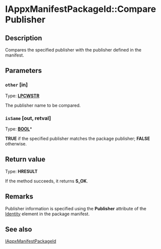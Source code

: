# IAppxManifestPackageId::ComparePublisher

## Description

Compares the specified publisher with the publisher defined in the manifest.

## Parameters

### `other` [in]

Type: **[LPCWSTR](https://learn.microsoft.com/windows/desktop/WinProg/windows-data-types)**

The publisher name to be compared.

### `isSame` [out, retval]

Type: **[BOOL](https://learn.microsoft.com/windows/desktop/WinProg/windows-data-types)***

**TRUE** if the specified publisher matches the package publisher; **FALSE** otherwise.

## Return value

Type: **HRESULT**

If the method succeeds, it returns **S_OK**.

## Remarks

Publisher information is specified using the **Publisher** attribute of the [Identity](https://learn.microsoft.com/uwp/schemas/appxpackage/appxmanifestschema/element-identity) element in the package manifest.

## See also

[IAppxManifestPackageId](https://learn.microsoft.com/windows/desktop/api/appxpackaging/nn-appxpackaging-iappxmanifestpackageid)